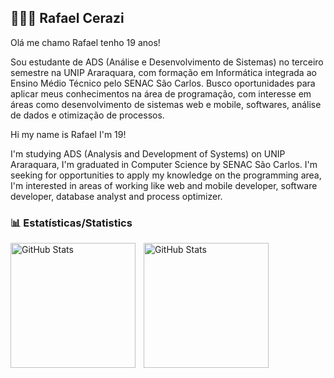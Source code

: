 ## 👩🏻‍💻 Rafael Cerazi


Olá me chamo Rafael tenho 19 anos!

Sou estudante de ADS (Análise e Desenvolvimento de Sistemas) no terceiro semestre na UNIP Araraquara, com formação em Informática integrada ao Ensino Médio Técnico pelo SENAC São Carlos. Busco oportunidades para aplicar meus conhecimentos na área de programação, com interesse em áreas como desenvolvimento de sistemas web e mobile, softwares, análise de dados e otimização de processos.

Hi my name is Rafael I'm 19!

I'm studying ADS (Analysis and Development of Systems) on UNIP Araraquara, I'm graduated in Computer Science by SENAC São Carlos. I'm seeking for opportunities to apply my knowledge on the programming area, I'm interested in areas of working like web and mobile developer, software developer, database analyst and process optimizer.

### 📊 Estatísticas/Statistics
<p>
  <img 
    align="left" 
    alt="GitHub Stats" 
    height="200" 
    style="padding-right: 10px;" 
    src="https://github-readme-stats.vercel.app/api?username=RafaelCerazi&show_icons=true&theme=tokyonight&include_all_commits=true&locale=pt-br" 
  />

<img 
      align="left" 
      alt="GitHub Stats" 
      height="200" 
      src="https://github-readme-stats.vercel.app/api/top-langs/?username=RafaelCerazi&theme=tokyonight&layout=compact&custom_title=Technologies&langs_count=9" 
  />

</p>

